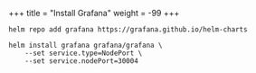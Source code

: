 +++
title = "Install Grafana"
weight = -99
+++

```shell
helm repo add grafana https://grafana.github.io/helm-charts

helm install grafana grafana/grafana \
    --set service.type=NodePort \
    --set service.nodePort=30004
```
